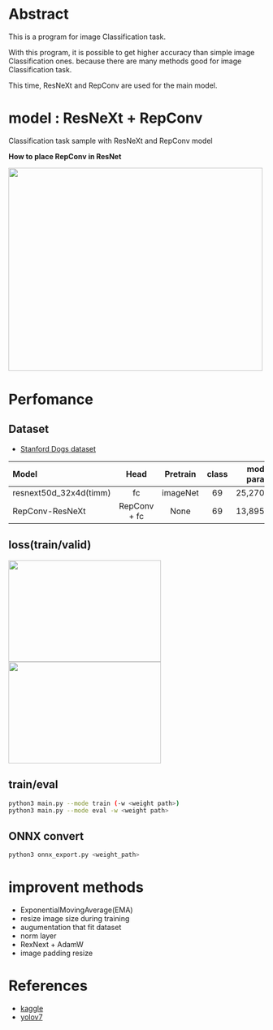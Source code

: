 # Abstract

This is a program for image Classification task.

With this program, it is possible to get higher accuracy than simple image Classification ones.
because there are many methods good for image Classification task.

This time, ResNeXt and RepConv are used for the main model.

# model : ResNeXt + RepConv
Classification task sample with ResNeXt and RepConv model 

<b>How to place RepConv in ResNet</b>

<img src="https://github.com/madara-tribe/onnxed-RepConv-ResNeXt/assets/48679574/52a55d59-6108-43ec-aa13-c35f514cd8c8" width="500px" height="400px"/>

# Perfomance

## Dataset
- [Stanford Dogs dataset](http://vision.stanford.edu/aditya86/ImageNetDogs/)

| Model | Head | Pretrain | class | model param | accuracy |
| :---         |     :---:      |     :---:      |     :---:      |     :---:      |         ---: |
| resnext50d_32x4d(timm) | fc | imageNet |69|25,270,000|74.09%|
| RepConv-ResNeXt | RepConv + fc | None |69|13,895,408|79.55%|

## loss(train/valid)

<img src="https://github.com/madara-tribe/onnxed-RepConv-ResNeXt/assets/48679574/ee856f28-91d1-4320-ba62-77fcfa941aa9" width="300px" height="200px"/>

<img src="https://github.com/madara-tribe/onnxed-RepConv-ResNeXt/assets/48679574/34ae5fe6-f8c6-4e1b-b75a-3f08df1599fa" width="300px" height="200px"/>

## train/eval
```bash
python3 main.py --mode train (-w <weight path>)
python3 main.py --mode eval -w <weight path>
```

## ONNX convert
```bash
python3 onnx_export.py <weight_path>
```

# improvent methods
- ExponentialMovingAverage(EMA)
- resize image size during training
- augumentation that fit dataset
- norm layer
- RexNext + AdamW
- image padding resize

# References
- [kaggle](https://www.kaggle.com/code/nachiket273/pytorch-resnetrs50-ema-wandb)
- [yolov7](https://github.com/WongKinYiu/yolov7)
